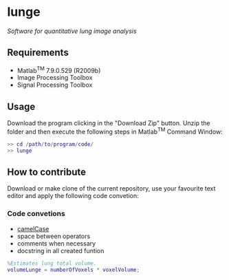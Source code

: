 # lunge

*Software for quantitative lung image analysis*

## Requirements
- Matlab<sup>TM</sup> 7.9.0.529 (R2009b)
- Image Processing Toolbox
- Signal Processing Toolbox

## Usage
Download the program clicking in the "Download Zip" button. Unzip the folder
and then execute the following steps in Matlab<sup>TM</sup> Command Window:

```matlab
>> cd /path/to/program/code/
>> lunge
```

## How to contribute
Download or make clone of the current repository, use your favourite text editor
and apply the following code convetion:

### Code convetions
- [camelCase](https://en.wikipedia.org/wiki/CamelCase)
- space between operators
- comments when necessary
- docstring in all created funtion

```matlab
%Estimates lung total volume.
volumeLunge = numberOfVoxels * voxelVolume;
```
